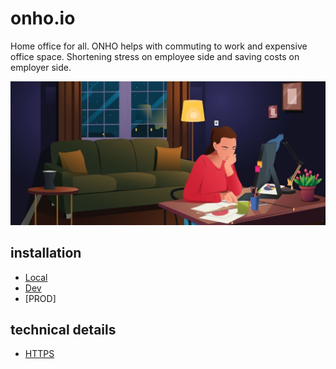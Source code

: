 # onho.io

Home office for all. ONHO helps with commuting to work and expensive office space. 
Shortening stress on employee side and saving costs on employer side. 

![TEST schema](_docs/img/ho.jpg)


## installation
- [Local](_docs/installation/local/README.md)
- [Dev](_docs/installation/dev/README.md)
- [PROD] 

## technical details
- [HTTPS](_docs/tech_description/readme.md)